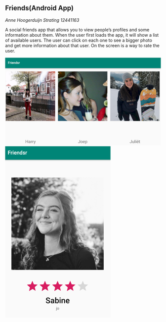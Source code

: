 ## Friends(Android App)


*Anne Hoogerduijn Strating*
*12441163*

A social friends app that allows you to view people’s profiles and some information about them. 
When the user first loads the app, it will show a list of available users. The user can click on each one to see a bigger 
photo and get more information about that user. On the screen is a way to rate the user.

![knipsel](app/doc/Knipsel.PNG) 
![knipsel2](app/doc/knipsel2.PNG)

